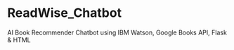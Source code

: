 # ReadWise_Chatbot
AI Book Recommender Chatbot using IBM Watson, Google Books API, Flask &amp; HTML
